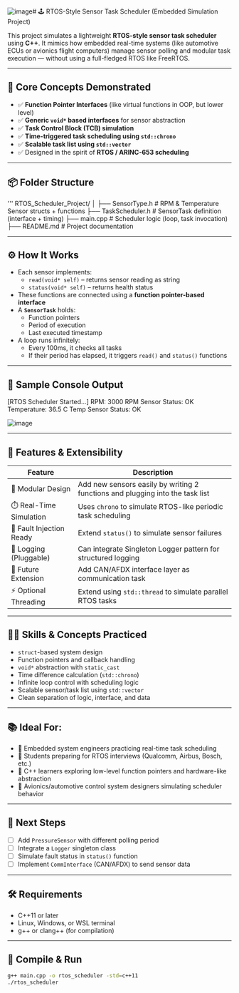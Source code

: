 ![image](https://github.com/user-attachments/assets/4f87d6e6-2281-4f22-8c8c-38b5ed0bc6d2)# 🕹️ RTOS-Style Sensor Task Scheduler (Embedded Simulation Project)

This project simulates a lightweight **RTOS-style sensor task scheduler** using **C++**. It mimics how embedded real-time systems (like automotive ECUs or avionics flight computers) manage sensor polling and modular task execution — without using a full-fledged RTOS like FreeRTOS.

---

## 🧠 Core Concepts Demonstrated

- ✅ **Function Pointer Interfaces** (like virtual functions in OOP, but lower level)
- ✅ **Generic `void*` based interfaces** for sensor abstraction
- ✅ **Task Control Block (TCB) simulation**
- ✅ **Time-triggered task scheduling using `std::chrono`**
- ✅ **Scalable task list using `std::vector`**
- ✅ Designed in the spirit of **RTOS / ARINC-653 scheduling**

---

## 📦 Folder Structure
'''
RTOS_Scheduler_Project/
│
├── SensorType.h # RPM & Temperature Sensor structs + functions
├── TaskScheduler.h # SensorTask definition (interface + timing)
├── main.cpp # Scheduler logic (loop, task invocation)
├── README.md # Project documentation



---

## ⚙️ How It Works

- Each sensor implements:
  - `read(void* self)` – returns sensor reading as string
  - `status(void* self)` – returns health status
- These functions are connected using a **function pointer-based interface**
- A **`SensorTask`** holds:
  - Function pointers
  - Period of execution
  - Last executed timestamp
- A loop runs infinitely:
  - Every 100ms, it checks all tasks
  - If their period has elapsed, it triggers `read()` and `status()` functions

---

## 🔁 Sample Console Output

[RTOS Scheduler Started...]
RPM: 3000
RPM Sensor Status: OK
Temperature: 36.5 C
Temp Sensor Status: OK


![image](https://github.com/user-attachments/assets/3e93ce9d-28c5-4f66-846f-0a6f5bac8297)



---

## 🚀 Features & Extensibility

| Feature              | Description |
|----------------------|-------------|
| 🎯 Modular Design     | Add new sensors easily by writing 2 functions and plugging into the task list |
| ⏱️ Real-Time Simulation | Uses `chrono` to simulate RTOS-like periodic task scheduling |
| 🧪 Fault Injection Ready | Extend `status()` to simulate sensor failures |
| 📓 Logging (Pluggable)  | Can integrate Singleton Logger pattern for structured logging |
| 🔌 Future Extension     | Add CAN/AFDX interface layer as communication task |
| ⚡ Optional Threading   | Extend using `std::thread` to simulate parallel RTOS tasks |

---

## 👨‍💻 Skills & Concepts Practiced

- `struct`-based system design
- Function pointers and callback handling
- `void*` abstraction with `static_cast`
- Time difference calculation (`std::chrono`)
- Infinite loop control with scheduling logic
- Scalable sensor/task list using `std::vector`
- Clean separation of logic, interface, and data

---

## 📚 Ideal For:

- 🔧 Embedded system engineers practicing real-time task scheduling
- 🧠 Students preparing for RTOS interviews (Qualcomm, Airbus, Bosch, etc.)
- 🧪 C++ learners exploring low-level function pointers and hardware-like abstraction
- 🛫 Avionics/automotive control system designers simulating scheduler behavior

---

## 📌 Next Steps

- [ ] Add `PressureSensor` with different polling period
- [ ] Integrate a `Logger` singleton class
- [ ] Simulate fault status in `status()` function
- [ ] Implement `CommInterface` (CAN/AFDX) to send sensor data

---

## 🛠️ Requirements

- C++11 or later
- Linux, Windows, or WSL terminal
- g++ or clang++ (for compilation)

---

## 🧪 Compile & Run

```bash
g++ main.cpp -o rtos_scheduler -std=c++11
./rtos_scheduler

